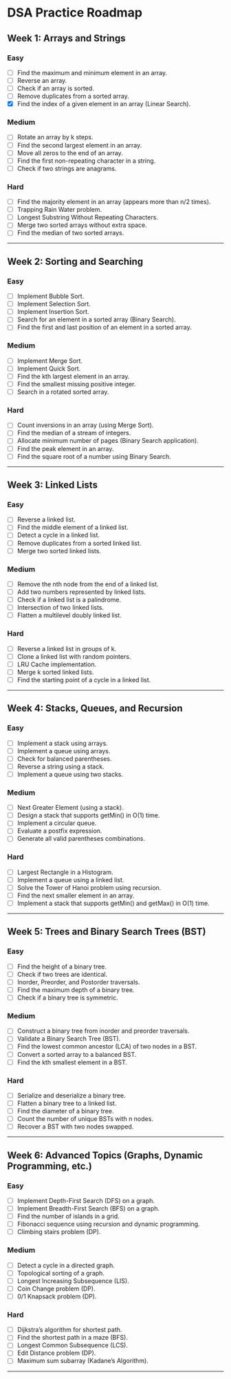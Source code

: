 # DSA Practice Roadmap

## Week 1: Arrays and Strings

### Easy

- [ ] Find the maximum and minimum element in an array.
- [ ] Reverse an array.
- [ ] Check if an array is sorted.
- [ ] Remove duplicates from a sorted array.
- [x] Find the index of a given element in an array (Linear Search).

### Medium

- [ ] Rotate an array by k steps.
- [ ] Find the second largest element in an array.
- [ ] Move all zeros to the end of an array.
- [ ] Find the first non-repeating character in a string.
- [ ] Check if two strings are anagrams.

### Hard

- [ ] Find the majority element in an array (appears more than n/2 times).
- [ ] Trapping Rain Water problem.
- [ ] Longest Substring Without Repeating Characters.
- [ ] Merge two sorted arrays without extra space.
- [ ] Find the median of two sorted arrays.

---

## Week 2: Sorting and Searching

### Easy

- [ ] Implement Bubble Sort.
- [ ] Implement Selection Sort.
- [ ] Implement Insertion Sort.
- [ ] Search for an element in a sorted array (Binary Search).
- [ ] Find the first and last position of an element in a sorted array.

### Medium

- [ ] Implement Merge Sort.
- [ ] Implement Quick Sort.
- [ ] Find the kth largest element in an array.
- [ ] Find the smallest missing positive integer.
- [ ] Search in a rotated sorted array.

### Hard

- [ ] Count inversions in an array (using Merge Sort).
- [ ] Find the median of a stream of integers.
- [ ] Allocate minimum number of pages (Binary Search application).
- [ ] Find the peak element in an array.
- [ ] Find the square root of a number using Binary Search.

---

## Week 3: Linked Lists

### Easy

- [ ] Reverse a linked list.
- [ ] Find the middle element of a linked list.
- [ ] Detect a cycle in a linked list.
- [ ] Remove duplicates from a sorted linked list.
- [ ] Merge two sorted linked lists.

### Medium

- [ ] Remove the nth node from the end of a linked list.
- [ ] Add two numbers represented by linked lists.
- [ ] Check if a linked list is a palindrome.
- [ ] Intersection of two linked lists.
- [ ] Flatten a multilevel doubly linked list.

### Hard

- [ ] Reverse a linked list in groups of k.
- [ ] Clone a linked list with random pointers.
- [ ] LRU Cache implementation.
- [ ] Merge k sorted linked lists.
- [ ] Find the starting point of a cycle in a linked list.

---

## Week 4: Stacks, Queues, and Recursion

### Easy

- [ ] Implement a stack using arrays.
- [ ] Implement a queue using arrays.
- [ ] Check for balanced parentheses.
- [ ] Reverse a string using a stack.
- [ ] Implement a queue using two stacks.

### Medium

- [ ] Next Greater Element (using a stack).
- [ ] Design a stack that supports getMin() in O(1) time.
- [ ] Implement a circular queue.
- [ ] Evaluate a postfix expression.
- [ ] Generate all valid parentheses combinations.

### Hard

- [ ] Largest Rectangle in a Histogram.
- [ ] Implement a queue using a linked list.
- [ ] Solve the Tower of Hanoi problem using recursion.
- [ ] Find the next smaller element in an array.
- [ ] Implement a stack that supports getMin() and getMax() in O(1) time.

---

## Week 5: Trees and Binary Search Trees (BST)

### Easy

- [ ] Find the height of a binary tree.
- [ ] Check if two trees are identical.
- [ ] Inorder, Preorder, and Postorder traversals.
- [ ] Find the maximum depth of a binary tree.
- [ ] Check if a binary tree is symmetric.

### Medium

- [ ] Construct a binary tree from inorder and preorder traversals.
- [ ] Validate a Binary Search Tree (BST).
- [ ] Find the lowest common ancestor (LCA) of two nodes in a BST.
- [ ] Convert a sorted array to a balanced BST.
- [ ] Find the kth smallest element in a BST.

### Hard

- [ ] Serialize and deserialize a binary tree.
- [ ] Flatten a binary tree to a linked list.
- [ ] Find the diameter of a binary tree.
- [ ] Count the number of unique BSTs with n nodes.
- [ ] Recover a BST with two nodes swapped.

---

## Week 6: Advanced Topics (Graphs, Dynamic Programming, etc.)

### Easy

- [ ] Implement Depth-First Search (DFS) on a graph.
- [ ] Implement Breadth-First Search (BFS) on a graph.
- [ ] Find the number of islands in a grid.
- [ ] Fibonacci sequence using recursion and dynamic programming.
- [ ] Climbing stairs problem (DP).

### Medium

- [ ] Detect a cycle in a directed graph.
- [ ] Topological sorting of a graph.
- [ ] Longest Increasing Subsequence (LIS).
- [ ] Coin Change problem (DP).
- [ ] 0/1 Knapsack problem (DP).

### Hard

- [ ] Dijkstra’s algorithm for shortest path.
- [ ] Find the shortest path in a maze (BFS).
- [ ] Longest Common Subsequence (LCS).
- [ ] Edit Distance problem (DP).
- [ ] Maximum sum subarray (Kadane’s Algorithm).

---

<!-- ## Daily Reminders Integration

1. Use a **task management app** like Todoist or Google Tasks to set daily reminders.
2. Break each day's task into smaller, focused items. Example:
   - Day 1: Complete "Find the maximum and minimum element in an array" and "Reverse an array".
   - Day 2: Complete "Check if an array is sorted" and "Remove duplicates from a sorted array".
3. Set notifications for specific times, like early morning or study hours.
4. Review your progress weekly to adjust the pace or revisit tough topics. -->
